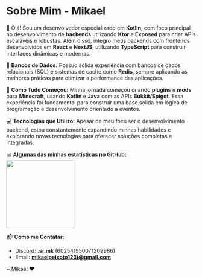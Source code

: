 # Sobre Mim - Mikael

👋 Olá! Sou um desenvolvedor especializado em **Kotlin**, com foco principal no desenvolvimento de **backends** utilizando **Ktor** e **Exposed** para criar APIs escaláveis e robustas. Além disso, integro meus backends com frontends desenvolvidos em **React** e **NextJS**, utilizando **TypeScript** para construir interfaces dinâmicas e modernas.

💾 **Bancos de Dados:** Possuo sólida experiência com bancos de dados relacionais (SQL) e sistemas de cache como **Redis**, sempre aplicando as melhores práticas para otimizar a performance das aplicações.

🚀 **Como Tudo Começou:** Minha jornada começou criando **plugins** e **mods** para **Minecraft**, usando **Kotlin** e **Java** com as APIs **Bukkit/Spigot**. Essa experiência foi fundamental para construir uma base sólida em lógica de programação e desenvolvimento orientado a eventos.

💻 **Tecnologias que Utilizo:** Apesar de meu foco ser o desenvolvimento backend, estou constantemente expandindo minhas habilidades e explorando novas tecnologias para oferecer soluções completas e integradas.

📊 **Algumas das minhas estatísticas no GitHub:**  
<img height="180em" src="https://github-readme-stats.vercel.app/api?username=MikaelMaster&show_icons=true&theme=dracula&include_all_commits=true&count_private=true"/>

📬 **Como me Contatar:**  
- Discord: **.sr.mk** (602541950071209986)  
- Email: **mikaelpeixoto123t@gmail.com**

~ Mikael ❤
